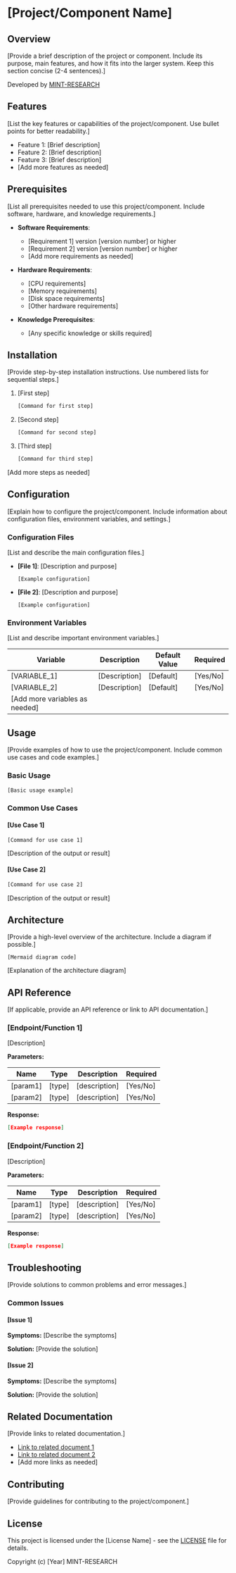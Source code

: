 # [Project/Component Name]

## Overview

[Provide a brief description of the project or component. Include its purpose, main features, and how it fits into the larger system. Keep this section concise (2-4 sentences).]

Developed by [MINT-RESEARCH](https://mint-research.com)

## Features

[List the key features or capabilities of the project/component. Use bullet points for better readability.]

- Feature 1: [Brief description]
- Feature 2: [Brief description]
- Feature 3: [Brief description]
- [Add more features as needed]

## Prerequisites

[List all prerequisites needed to use this project/component. Include software, hardware, and knowledge requirements.]

- **Software Requirements**:
  - [Requirement 1] version [version number] or higher
  - [Requirement 2] version [version number] or higher
  - [Add more requirements as needed]

- **Hardware Requirements**:
  - [CPU requirements]
  - [Memory requirements]
  - [Disk space requirements]
  - [Other hardware requirements]

- **Knowledge Prerequisites**:
  - [Any specific knowledge or skills required]

## Installation

[Provide step-by-step installation instructions. Use numbered lists for sequential steps.]

1. [First step]
   ```bash
   [Command for first step]
   ```

2. [Second step]
   ```bash
   [Command for second step]
   ```

3. [Third step]
   ```bash
   [Command for third step]
   ```

[Add more steps as needed]

## Configuration

[Explain how to configure the project/component. Include information about configuration files, environment variables, and settings.]

### Configuration Files

[List and describe the main configuration files.]

- **[File 1]**: [Description and purpose]
  ```
  [Example configuration]
  ```

- **[File 2]**: [Description and purpose]
  ```
  [Example configuration]
  ```

### Environment Variables

[List and describe important environment variables.]

| Variable | Description | Default Value | Required |
|----------|-------------|---------------|----------|
| [VARIABLE_1] | [Description] | [Default] | [Yes/No] |
| [VARIABLE_2] | [Description] | [Default] | [Yes/No] |
| [Add more variables as needed] | | | |

## Usage

[Provide examples of how to use the project/component. Include common use cases and code examples.]

### Basic Usage

```bash
[Basic usage example]
```

### Common Use Cases

#### [Use Case 1]

```bash
[Command for use case 1]
```

[Description of the output or result]

#### [Use Case 2]

```bash
[Command for use case 2]
```

[Description of the output or result]

## Architecture

[Provide a high-level overview of the architecture. Include a diagram if possible.]

```mermaid
[Mermaid diagram code]
```

[Explanation of the architecture diagram]

## API Reference

[If applicable, provide an API reference or link to API documentation.]

### [Endpoint/Function 1]

[Description]

**Parameters:**

| Name | Type | Description | Required |
|------|------|-------------|----------|
| [param1] | [type] | [description] | [Yes/No] |
| [param2] | [type] | [description] | [Yes/No] |

**Response:**

```json
[Example response]
```

### [Endpoint/Function 2]

[Description]

**Parameters:**

| Name | Type | Description | Required |
|------|------|-------------|----------|
| [param1] | [type] | [description] | [Yes/No] |
| [param2] | [type] | [description] | [Yes/No] |

**Response:**

```json
[Example response]
```

## Troubleshooting

[Provide solutions to common problems and error messages.]

### Common Issues

#### [Issue 1]

**Symptoms:**
[Describe the symptoms]

**Solution:**
[Provide the solution]

#### [Issue 2]

**Symptoms:**
[Describe the symptoms]

**Solution:**
[Provide the solution]

## Related Documentation

[Provide links to related documentation.]

- [Link to related document 1](path/to/document1.md)
- [Link to related document 2](path/to/document2.md)
- [Add more links as needed]

## Contributing

[Provide guidelines for contributing to the project/component.]

## License

This project is licensed under the [License Name] - see the [LICENSE](LICENSE) file for details.

Copyright (c) [Year] MINT-RESEARCH